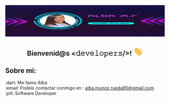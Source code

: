 
<div align="center">

  <img src="https://github.com/Albamunru/Albamunru/blob/main/Banner.png" alt="Banner" style="width:100%; max-height:100px;">
<h2>  Bienvenid@s <𝚍𝚎𝚟𝚎𝚕𝚘𝚙𝚎𝚛𝚜/>! <img src="https://github.com/ABSphreak/ABSphreak/blob/master/gifs/Hi.gif" width="30px"></h2>
</div>

<h2> Sobre mi: </h2>
:dart: Me llamo Alba<br>
:email: Podeis contactar conmigo en : <a href="alba.munoz.rueda95@gmail.com">alba.munoz.rueda95@gmail.com</a><br>
:pill: Software Developer 
